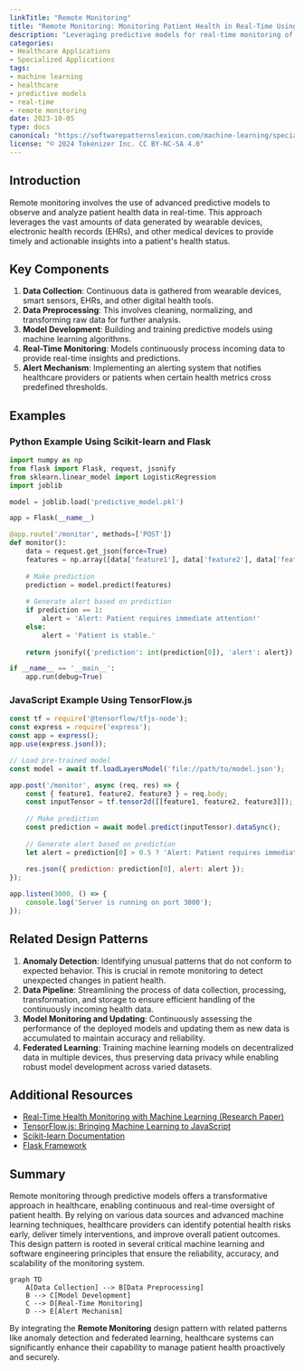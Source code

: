 ```yaml
---
linkTitle: "Remote Monitoring"
title: "Remote Monitoring: Monitoring Patient Health in Real-Time Using Predictive Models"
description: "Leveraging predictive models for real-time monitoring of patient health."
categories:
- Healthcare Applications
- Specialized Applications
tags:
- machine learning
- healthcare
- predictive models
- real-time
- remote monitoring
date: 2023-10-05
type: docs
canonical: "https://softwarepatternslexicon.com/machine-learning/specialized-applications/healthcare-applications/remote-monitoring"
license: "© 2024 Tokenizer Inc. CC BY-NC-SA 4.0"
---
```



## Introduction

Remote monitoring involves the use of advanced predictive models to observe and analyze patient health data in real-time. This approach leverages the vast amounts of data generated by wearable devices, electronic health records (EHRs), and other medical devices to provide timely and actionable insights into a patient's health status.

## Key Components

1. **Data Collection**: Continuous data is gathered from wearable devices, smart sensors, EHRs, and other digital health tools.
2. **Data Preprocessing**: This involves cleaning, normalizing, and transforming raw data for further analysis.
3. **Model Development**: Building and training predictive models using machine learning algorithms.
4. **Real-Time Monitoring**: Models continuously process incoming data to provide real-time insights and predictions.
5. **Alert Mechanism**: Implementing an alerting system that notifies healthcare providers or patients when certain health metrics cross predefined thresholds.

## Examples

### Python Example Using Scikit-learn and Flask

```python
import numpy as np
from flask import Flask, request, jsonify
from sklearn.linear_model import LogisticRegression
import joblib

model = joblib.load('predictive_model.pkl')

app = Flask(__name__)

@app.route('/monitor', methods=['POST'])
def monitor():
    data = request.get_json(force=True)
    features = np.array([data['feature1'], data['feature2'], data['feature3']]).reshape(1, -1)
    
    # Make prediction
    prediction = model.predict(features)
    
    # Generate alert based on prediction
    if prediction == 1:
        alert = 'Alert: Patient requires immediate attention!'
    else:
        alert = 'Patient is stable.'
    
    return jsonify({'prediction': int(prediction[0]), 'alert': alert})

if __name__ == '__main__':
    app.run(debug=True)
```

### JavaScript Example Using TensorFlow.js

```javascript
const tf = require('@tensorflow/tfjs-node');
const express = require('express');
const app = express();
app.use(express.json());

// Load pre-trained model
const model = await tf.loadLayersModel('file://path/to/model.json');

app.post('/monitor', async (req, res) => {
    const { feature1, feature2, feature3 } = req.body;
    const inputTensor = tf.tensor2d([[feature1, feature2, feature3]]);
    
    // Make prediction
    const prediction = await model.predict(inputTensor).dataSync();
    
    // Generate alert based on prediction
    let alert = prediction[0] > 0.5 ? 'Alert: Patient requires immediate attention!' : 'Patient is stable.';
    
    res.json({ prediction: prediction[0], alert: alert });
});

app.listen(3000, () => {
    console.log('Server is running on port 3000');
});
```

## Related Design Patterns

1. **Anomaly Detection**: Identifying unusual patterns that do not conform to expected behavior. This is crucial in remote monitoring to detect unexpected changes in patient health.
2. **Data Pipeline**: Streamlining the process of data collection, processing, transformation, and storage to ensure efficient handling of the continuously incoming health data.
3. **Model Monitoring and Updating**: Continuously assessing the performance of the deployed models and updating them as new data is accumulated to maintain accuracy and reliability.
4. **Federated Learning**: Training machine learning models on decentralized data in multiple devices, thus preserving data privacy while enabling robust model development across varied datasets.

## Additional Resources

- [Real-Time Health Monitoring with Machine Learning (Research Paper)](https://example.com/research-paper)
- [TensorFlow.js: Bringing Machine Learning to JavaScript](https://www.tensorflow.org/js)
- [Scikit-learn Documentation](https://scikit-learn.org/stable/documentation.html)
- [Flask Framework](https://flask.palletsprojects.com/)

## Summary

Remote monitoring through predictive models offers a transformative approach in healthcare, enabling continuous and real-time oversight of patient health. By relying on various data sources and advanced machine learning techniques, healthcare providers can identify potential health risks early, deliver timely interventions, and improve overall patient outcomes. This design pattern is rooted in several critical machine learning and software engineering principles that ensure the reliability, accuracy, and scalability of the monitoring system.

```
graph TD
    A[Data Collection] --> B[Data Preprocessing]
    B --> C[Model Development]
    C --> D[Real-Time Monitoring]
    D --> E[Alert Mechanism]
```

By integrating the **Remote Monitoring** design pattern with related patterns like anomaly detection and federated learning, healthcare systems can significantly enhance their capability to manage patient health proactively and securely.
